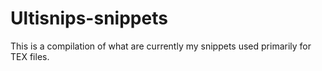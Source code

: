 # Ultisnips-snippets
This is a compilation of what are currently my snippets used primarily for TEX files. 
